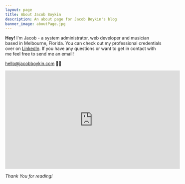 ```yaml
---
layout: page
title: About Jacob Boykin
description: An about page for Jacob Boykin's blog
banner_image: aboutPage.jpg
---
```


**Hey!** I'm Jacob - a system administrator, web developer and musician based in Melbourne, Florida. You can check out my professional credentials over on [LinkedIn](https://www.linkedin.com/in/jacobboykin). If you have any questions or want to get in contact with me feel free to send me an email!

[hello@jacobboykin.com](mailto:hello@jacobboykin.com) 👋🏻

<iframe width="560" height="315" src="https://www.youtube.com/embed/OeXievNQpss" frameborder="0" allowfullscreen></iframe>

*Thank You for reading!*
